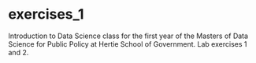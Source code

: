 # exercises_1
Introduction to Data Science class for the first year of the Masters of Data Science for Public Policy at Hertie School of Government. Lab exercises 1 and 2.